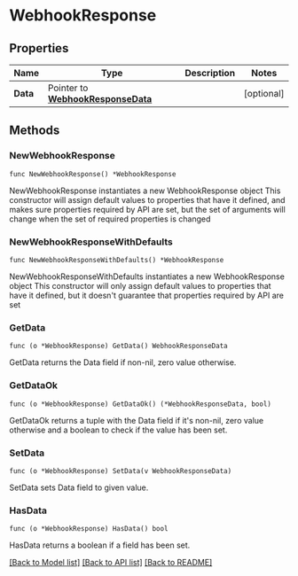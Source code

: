 # WebhookResponse

## Properties

Name | Type | Description | Notes
------------ | ------------- | ------------- | -------------
**Data** | Pointer to [**WebhookResponseData**](WebhookResponseData.md) |  | [optional] 

## Methods

### NewWebhookResponse

`func NewWebhookResponse() *WebhookResponse`

NewWebhookResponse instantiates a new WebhookResponse object
This constructor will assign default values to properties that have it defined,
and makes sure properties required by API are set, but the set of arguments
will change when the set of required properties is changed

### NewWebhookResponseWithDefaults

`func NewWebhookResponseWithDefaults() *WebhookResponse`

NewWebhookResponseWithDefaults instantiates a new WebhookResponse object
This constructor will only assign default values to properties that have it defined,
but it doesn't guarantee that properties required by API are set

### GetData

`func (o *WebhookResponse) GetData() WebhookResponseData`

GetData returns the Data field if non-nil, zero value otherwise.

### GetDataOk

`func (o *WebhookResponse) GetDataOk() (*WebhookResponseData, bool)`

GetDataOk returns a tuple with the Data field if it's non-nil, zero value otherwise
and a boolean to check if the value has been set.

### SetData

`func (o *WebhookResponse) SetData(v WebhookResponseData)`

SetData sets Data field to given value.

### HasData

`func (o *WebhookResponse) HasData() bool`

HasData returns a boolean if a field has been set.


[[Back to Model list]](../README.md#documentation-for-models) [[Back to API list]](../README.md#documentation-for-api-endpoints) [[Back to README]](../README.md)


